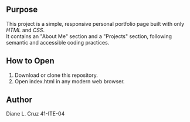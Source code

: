 ## Purpose
This project is a simple, responsive personal portfolio page built with only *HTML* and *CSS*.  
It contains an "About Me" section and a "Projects" section, following semantic and accessible coding practices.

## How to Open
1. Download or clone this repository.
2. Open index.html in any modern web browser.

## Author
Diane L. Cruz 41-ITE-04